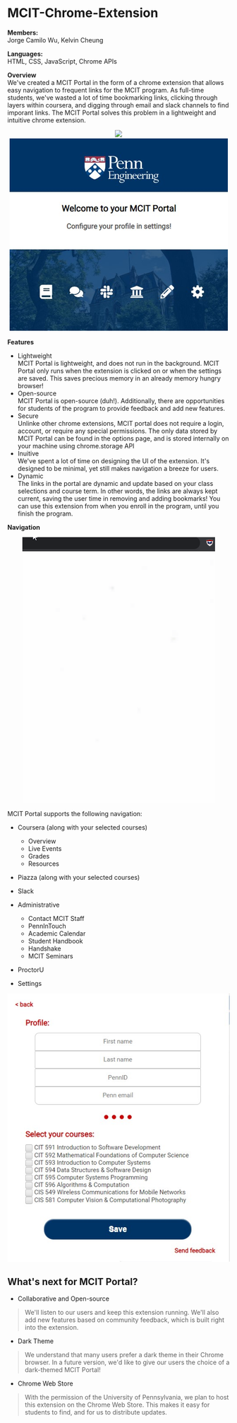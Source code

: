  # MCIT-Chrome-Extension
 
 **Members:**\
 Jorge Camilo Wu, Kelvin Cheung
 
 **Languages:**\
 HTML, CSS, JavaScript, Chrome APIs
 
 **Overview**\
 We've created a MCIT Portal in the form of a chrome extension that allows easy navigation to frequent links for the MCIT program. As full-time students, we've wasted a lot of time bookmarking links, clicking through layers within coursera, and digging through email and slack channels to find imporant links. The MCIT Portal solves this problem in a lightweight and intuitive chrome extension. 
 
 <p align="center">
 
 <img src="https://raw.githubusercontent.com/kelvinch9/MCIT-Chrome-Extension/master/images/extension_favicon.PNG?token=ANWOM6N7V7FBCYZZKCLFFRC6DC6VA">
 
  <img src="https://raw.githubusercontent.com/kelvinch9/MCIT-Chrome-Extension/master/images/welcome_msg.jpg?token=ANWOM6J4FEN2SWAEYCBSZCS6DC6WM">
 </p>
 
 **Features**
 
 * Lightweight \
    MCIT Portal is lightweight, and does not run in the background. MCIT Portal only runs when the extension is clicked on or when the settings are saved. This saves precious memory in an already memory hungry browser!
 * Open-source \
    MCIT Portal is open-source (duh!). Additionally, there are opportunities for students of the program to provide feedback and add new features.
 * Secure \
    Unlinke other chrome extensions, MCIT portal does not require a login, account, or require any special permissions. The only data stored by MCIT Portal can be found in the options page, and is stored internally on your machine using chrome.storage API 
 * Inuitive \
    We've spent a lot of time on designing the UI of the extension. It's designed to be minimal, yet still makes navigation a breeze for users.
 * Dynamic \
    The links in the portal are dynamic and update based on your class selections and course term. In other words, the links are always kept current, saving the user time in removing and adding bookmarks! You can use this extension from when you enroll in the program, until you finish the program.
 
**Navigation**
<p align="center">
 
  <img src="https://github.com/kelvinch9/MCIT-Chrome-Extension/blob/master/images/MCIT%20Portal.gif?raw=true">

</p>

MCIT Portal supports the following navigation:
* Coursera (along with your selected courses)
  * Overview 
  * Live Events
  * Grades
  * Resources

* Piazza (along with your selected courses)
* Slack
* Administrative
  * Contact MCIT Staff
  * PennInTouch
  * Academic Calendar
  * Student Handbook
  * Handshake
  * MCIT Seminars
* ProctorU
* Settings

<p align="center">
 
  <img src="https://raw.githubusercontent.com/kelvinch9/MCIT-Chrome-Extension/master/images/options.jpg">

</p>

## What's next for MCIT Portal?
* Collaborative and Open-source
 > We'll listen to our users and keep this extension running. We'll also add new features based on community feedback, which is built right into the extension.
*  Dark Theme
> We understand that many users prefer a dark theme in their Chrome browser. In a future version, we'd like to give our users the choice of a dark-themed MCIT Portal!
* Chrome Web Store
> With the permission of the University of Pennsylvania, we plan to host this extension on the Chrome Web Store. This makes it easy for students to find, and for us to distribute updates.
